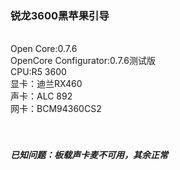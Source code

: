 <h3>锐龙3600黑苹果引导</h3></br>
Open Core:0.7.6</br>
OpenCore Configurator:0.7.6测试版</br>
CPU:R5 3600</br>
显卡：迪兰RX460</br>
声卡：ALC 892</br>
网卡：BCM94360CS2</br>
</br>
</br>
<h5>已知问题：板载声卡麦不可用，其余正常</h5>

